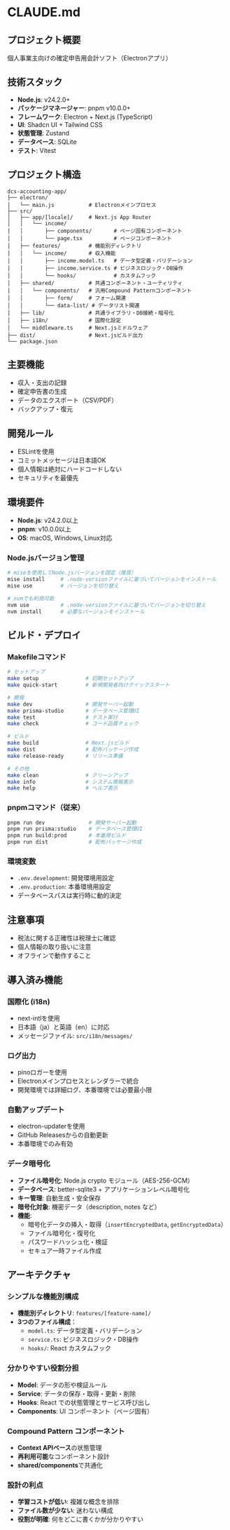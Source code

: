# CLAUDE.md

## プロジェクト概要

個人事業主向けの確定申告用会計ソフト（Electronアプリ）

## 技術スタック

- **Node.js**: v24.2.0+
- **パッケージマネージャー**: pnpm v10.0.0+
- **フレームワーク**: Electron + Next.js (TypeScript)
- **UI**: Shadcn UI + Tailwind CSS
- **状態管理**: Zustand
- **データベース**: SQLite
- **テスト**: Vitest

## プロジェクト構造

```
dcs-accounting-app/
├── electron/
│   └── main.js           # Electronメインプロセス
├── src/
│   ├── app/[locale]/     # Next.js App Router
│   │   └── income/       
│   │       ├── components/       # ページ固有コンポーネント
│   │       └── page.tsx          # ページコンポーネント
│   ├── features/         # 機能別ディレクトリ
│   │   └── income/       # 収入機能
│   │       ├── income.model.ts   # データ型定義・バリデーション
│   │       ├── income.service.ts # ビジネスロジック・DB操作
│   │       └── hooks/            # カスタムフック
│   ├── shared/           # 共通コンポーネント・ユーティリティ
│   │   └── components/   # 汎用Compound Patternコンポーネント
│   │       ├── form/     # フォーム関連
│   │       └── data-list/ # データリスト関連
│   ├── lib/              # 共通ライブラリ・DB接続・暗号化
│   ├── i18n/             # 国際化設定
│   └── middleware.ts     # Next.jsミドルウェア
├── dist/                 # Next.jsビルド出力
└── package.json
```

## 主要機能

- 収入・支出の記録
- 確定申告書の生成
- データのエクスポート（CSV/PDF）
- バックアップ・復元

## 開発ルール

- ESLintを使用
- コミットメッセージは日本語OK
- 個人情報は絶対にハードコードしない
- セキュリティを最優先

## 環境要件

- **Node.js**: v24.2.0以上
- **pnpm**: v10.0.0以上
- **OS**: macOS, Windows, Linux対応

### Node.jsバージョン管理

```bash
# miseを使用してNode.jsバージョンを固定（推奨）
mise install     # .node-versionファイルに基づいてバージョンをインストール
mise use         # バージョンを切り替え

# nvmでも利用可能
nvm use          # .node-versionファイルに基づいてバージョンを切り替え
nvm install      # 必要なバージョンをインストール
```

## ビルド・デプロイ

### Makefileコマンド
```bash
# セットアップ
make setup               # 初期セットアップ
make quick-start         # 新規開発者向けクイックスタート

# 開発
make dev                 # 開発サーバー起動
make prisma-studio       # データベース管理UI
make test                # テスト実行
make check               # コード品質チェック

# ビルド
make build               # Next.jsビルド
make dist                # 配布パッケージ作成
make release-ready       # リリース準備

# その他
make clean               # クリーンアップ
make info                # システム情報表示
make help                # ヘルプ表示
```

### pnpmコマンド（従来）
```bash
pnpm run dev              # 開発サーバー起動
pnpm run prisma:studio    # データベース管理UI
pnpm run build:prod       # 本番用ビルド
pnpm run dist             # 配布パッケージ作成
```

### 環境変数
- `.env.development`: 開発環境用設定
- `.env.production`: 本番環境用設定
- データベースパスは実行時に動的決定

## 注意事項

- 税法に関する正確性は税理士に確認
- 個人情報の取り扱いに注意
- オフラインで動作すること

## 導入済み機能

### 国際化 (i18n)
- next-intlを使用
- 日本語（ja）と英語（en）に対応
- メッセージファイル: `src/i18n/messages/`

### ログ出力
- pinoロガーを使用
- Electronメインプロセスとレンダラーで統合
- 開発環境では詳細ログ、本番環境では必要最小限

### 自動アップデート
- electron-updaterを使用
- GitHub Releasesからの自動更新
- 本番環境でのみ有効

### データ暗号化
- **ファイル暗号化**: Node.js crypto モジュール（AES-256-GCM）
- **データベース**: better-sqlite3 + アプリケーションレベル暗号化
- **キー管理**: 自動生成・安全保存
- **暗号化対象**: 機密データ（description, notes など）
- **機能**: 
  - 暗号化データの挿入・取得（`insertEncryptedData`, `getEncryptedData`）
  - ファイル暗号化・復号化
  - パスワードハッシュ化・検証
  - セキュア一時ファイル作成

## アーキテクチャ

### シンプルな機能別構成
- **機能別ディレクトリ**: `features/[feature-name]/`
- **3つのファイル構成**：
  - `model.ts`: データ型定義・バリデーション
  - `service.ts`: ビジネスロジック・DB操作
  - `hooks/`: React カスタムフック

### 分かりやすい役割分担
- **Model**: データの形や検証ルール
- **Service**: データの保存・取得・更新・削除
- **Hooks**: React での状態管理とサービス呼び出し
- **Components**: UI コンポーネント（ページ固有）

### Compound Pattern コンポーネント
- **Context APIベース**の状態管理
- **再利用可能**なコンポーネント設計
- **shared/components**で共通化

### 設計の利点
- **学習コストが低い**: 複雑な概念を排除
- **ファイル数が少ない**: 迷わない構成
- **役割が明確**: 何をどこに書くかが分かりやすい